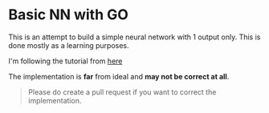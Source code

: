 # Basic NN with GO

This is an attempt to build a simple neural network with 1 output only. This is done mostly as a learning purposes.

I'm following the tutorial from [here](https://victorzhou.com/blog/intro-to-neural-networks/)

The implementation is **far** from ideal and **may not be correct at all**.

> Please do create a pull request if you want to correct the implementation.